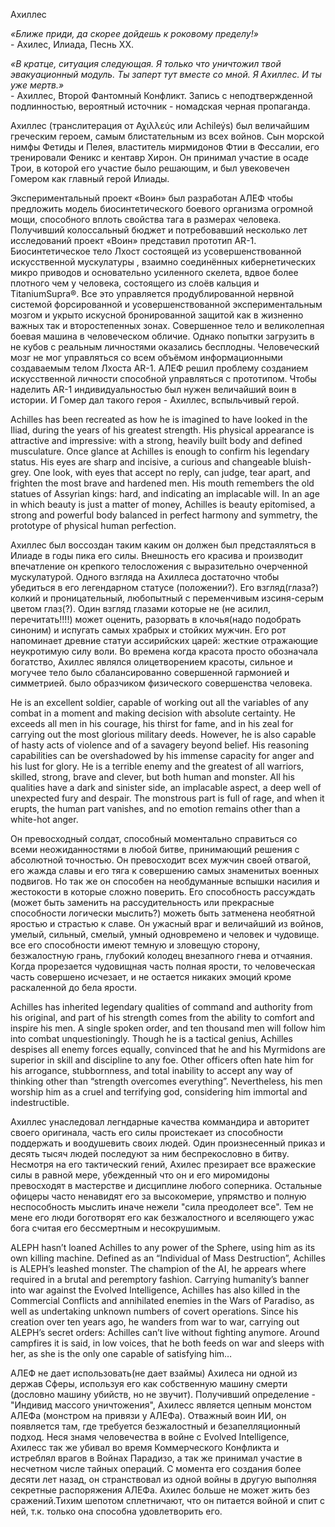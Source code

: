 Ахиллес

*«Ближе приди, да скорее дойдешь к роковому пределу!»*  
\- Ахилес, Илиада, Песнь ХХ.

*«В кратце, ситуация следующая. Я только что уничтожил твой эвакуационный модуль. Ты заперт тут вместе со мной. Я Ахиллес. И ты уже мертв.»*  
\- Ахиллес, Второй Фантомный Конфликт. Запись с неподтвержденной подлинностью, вероятный источник - номадская черная пропаганда.

Ахиллес (транслитерация от Αχιλλεύς или Achileýs) был величайшим греческим героем, самым блистательным из всех войнов. Сын морской нимфы  Фетиды и Пелея, властитель мирмидонов  Фтии в Фессалии, его тренировали Феникс и кентавр Хирон. Он принимал участие в осаде Трои, в которой его участие было решающим, и был увековечен Гомером как главный герой Илиады.

Экспериментальный проект «Воин» был разработан АЛЕФ чтобы предложить модель биосинтетического боевого организма огромной мощи, способного вплоть свойства тага в размерах человека. Получивший колоссальный бюджет и потребовавший несколько лет исследований проект «Воин» представил прототип AR-1. Биосинтетическое тело Лхост состоящей из усовершенствованной искусственной мускулатуры , взаимно соединённых кибернетических микро приводов и основательно усиленного скелета, вдвое более плотного чем у человека, состоящего из слоёв кальция и TitaniumSupra®.
Все это управляется продублированной нервной системой форсированной и усовершенствованной экспериментальным мозгом и укрыто искусной бронированной защитой как в жизненно важных так и второстепенных зонах.
Совершенное тело и великолепная боевая машина в человеческом обличие. Однако попытки загрузить в не кубов с реальным личностями оказались бесплодны. Человеческий мозг не мог управляться со всем объёмом информационными создаваемым  телом Лхоста AR-1. АЛЕФ решил проблему созданием искусственной личности способной управляться с прототипом. Чтобы наделить AR-1 индивидуальностью был нужен величайший воин в истории. И Гомер дал такого героя - Ахиллес, вспыльчивый герой.

Achilles has been recreated as how he is imagined to have looked in the Iliad, during the years of his greatest strength. His physical appearance is attractive and impressive: with a strong, heavily built body and defined musculature. Once glance at Achilles is enough to confirm his legendary status. His eyes are sharp and incisive, a curious and changeable bluish-grey. One look, with eyes that accept no reply, can judge, tear apart, and frighten the most brave and hardened men. His mouth remembers the old statues of Assyrian kings: hard, and indicating an implacable will. In an age in which beauty is just a matter of money, Achilles is beauty epitomised, a strong and powerful body balanced in perfect harmony and symmetry, the prototype of physical human perfection.

Ахиллес был воссоздан таким каким он должен был предстаяляться в Илиаде в годы пика его силы. Внешность его красива и производит впечатление он крепкого телосложения с выразительно очерченной мускулатурой. Одного взгляда на Ахиллеса достаточно чтобы убедиться в его легендарном статусе (положении?). Его взгляд(глаза?) колкий и проницательный, любопытный с переменчивым изсиня-серым цветом глаз(?). Один взгляд глазами которые не  (не асилил, перечитать!!!!) может оценить, разорвать в клочья(надо подобрать синоним) и испугать самых храбрых и стойких мужчин. Его рот напоминает древние статуи ассирийских царей: жесткие отражающие неукротимую силу воли. Во времена когда красота просто обозначала богатство, Ахиллес являлся олицетворением красоты, сильное и могучее тело было сбалансированно совершенной гармонией и симметрией. было образчиком физического совершенства человека.

He is an excellent soldier, capable of working out all the variables of any combat in a moment and making decision with absolute certainty. He exceeds all men in his courage, his thirst for fame, and in his zeal for carrying out the most glorious military deeds. However, he is also capable of hasty acts of violence and of a savagery beyond belief. His reasoning capabilities can be overshadowed by his immense capacity for anger and his lust for glory. He is a terrible enemy and the greatest of all warriors, skilled, strong, brave and clever, but both human and monster. All his qualities have a dark and sinister side, an implacable aspect, a deep well of unexpected fury and despair. The monstrous part is full of rage, and when it erupts, the human part vanishes, and no emotion remains other than a white-hot anger.

Он превосходный солдат, способный моментально справиться со всеми неожиданностями  в любой битве, принимающий решения с абсолютной точностью. Он превосходит всех мужчин своей отвагой, его жажда славы и его тяга к совершению самых знаменитых военных подвигов. Но так же он способен на необдуманные вспышки насилия и жестокости в которые сложно поверить. Его способность рассуждать (может быть заменить на рассудительность или прекрасные способности логически мыслить?) можеть быть затменена необятной яростью и страстью к славе. Он ужасный враг и величайший из войнов, умелый, сильный, смелый, умный одновремено и человек и чудовище. все его способности имеют темную и зловещую сторону, безжалостную грань, глубокий колодец внезапного гнева и отчаяния. Когда прорезается чудовищная часть полная ярости, то человеческая часть совершено исчезает, и не остается никаких эмоций кроме раскаленной до бела ярости.

Achilles has inherited legendary qualities of command and authority from his original, and part of his strength comes from the ability to comfort and inspire his men. A single spoken order, and ten thousand men will follow him into combat unquestioningly. Though he is a tactical genius, Achilles despises all enemy forces equally, convinced that he and his Myrmidons are superior in skill and discipline to any foe. Other officers often hate him for his arrogance, stubbornness, and total inability to accept any way of thinking other than “strength overcomes everything”. Nevertheless, his men worship him as a cruel and terrifying god, considering him immortal and indestructible.

Ахиллес унаследовал легндарные качества коммандира и авторитет своего оригинала, часть его силы проистекает из способности поддержать и воодушевить своих людей. Один произнесенный приказ и десять тысяч людей последуют за ним беспрекословно в битву. Несмотря на его тактический гений, Ахилес презирает все вражеские силы в равной мере, убежденный что он и его миромидоны превосходят в мастерстве и дисциплине любого соперника. Остальные офицеры часто ненавидят его за высокомерие, упрямство и полную неспособность мыслить иначе нежели "сила преодолеет все". Тем не мене его люди боготворят его как безжалостного и вселяющего ужас бога считая его бессмертным и несокрушимым.

ALEPH hasn’t loaned Achilles to any power of the Sphere, using him as its own killing machine. Defined as an “Individual of Mass Destruction”, Achilles is ALEPH’s leashed monster. The champion of the AI, he appears where required in a brutal and peremptory fashion. Carrying humanity’s banner into war against the Evolved Intelligence, Achilles has also killed in the Commercial Conflicts and annihilated enemies in the Wars of Paradiso, as well as undertaking unknown numbers of covert operations. Since his creation over ten years ago, he wanders from war to war, carrying out ALEPH’s secret orders: Achilles can’t live without fighting anymore. Around campfires it is said, in low voices, that he both feeds on war and sleeps with her, as she is the only one capable of satisfying him…

АЛЕФ не дает использовать(не дает взаймы) Ахилеса ни одной из держав Сферы, используя его как собственную машину смерти (дословно машину убийств, но не звучит). Получивший определение - "Индивид массого уничтожения", Ахилесс является цепным монстом АЛЕФа (монстром на привязи у АЛЕФа). Отважный воин ИИ, он появляется там, где требуется  безжалостный и безапелляционный подход. Неся знамя человечества в войне с Evolved Intelligence, Ахилесс так же убивал во время Коммерческого Конфликта и истреблял врагов в Войнах Парадизо, а так же принимал участие в несчетном числе тайных операций. С момента его создания более десяти лет назад, он странствовал из одной войны в другую выполняя секретные распоряжения АЛЕФа. Ахилес больше не может жить без сражений.Тихим шепотом сплетничают, что он питается войной и спит с ней, т.к. только она способна удовлетворить его.